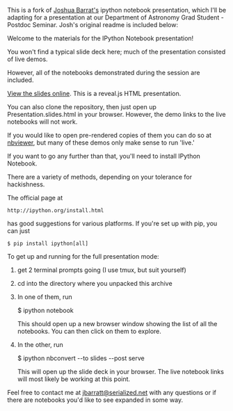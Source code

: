 This is a fork of [Joshua Barrat's](http://serialized.net/) ipython notebook presentation, which I'll be adapting for a presentation at our Department of Astronomy Grad Student - Postdoc Seminar.  Josh's original readme is included below:


Welcome to the materials for the IPython Notebook presentation!

You won't find a typical slide deck here; much of the presentation consisted of live demos.

However, all of the notebooks demonstrated during the session are included.

[View the slides online](https://rawgit.com/jbarratt/ipython_notebook_presentation/linuxcon/Presentation.slides.html#/). This is a reveal.js HTML presentation.

You can also clone the repository, then just open up Presentation.slides.html in your browser. However, the demo links to the live notebooks will not work.

If you would like to open pre-rendered copies of them you can do so at [nbviewer](http://nbviewer.ipython.org/), but many of these demos only make sense to run 'live.'

If you want to go any further than that, you'll need to install IPython Notebook.

There are a variety of methods, depending on your tolerance for hackishness.

The official page at 

    http://ipython.org/install.html 

has good suggestions for various platforms. If you're set up with pip, you can just

    $ pip install ipython[all]

To get up and running for the full presentation mode:

1. get 2 terminal prompts going (I use tmux, but suit yourself)
2. cd into the directory where you unpacked this archive
3. In one of them, run

    $ ipython notebook

    This should open up a new browser window showing the list of all the notebooks. You can then click on them to explore.

4. In the other, run

    $ ipython nbconvert --to slides --post serve

    This will open up the slide deck in your browser. The live notebook links will most likely be working at this point.


Feel free to contact me at jbarratt@serialized.net with any questions or if there are notebooks you'd like to see expanded in some way.
